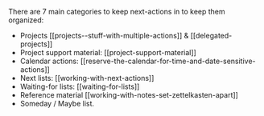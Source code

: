 There are 7 main categories to keep next-actions in to keep them organized:
- Projects [[projects--stuff-with-multiple-actions]] & [[delegated-projects]]
- Project support material: [[project-support-material]]
- Calendar actions: [[reserve-the-calendar-for-time-and-date-sensitive-actions]]
- Next lists: [[working-with-next-actions]]
- Waiting-for lists: [[waiting-for-lists]]
- Reference material [[working-with-notes-set-zettelkasten-apart]]
- Someday / Maybe list.

